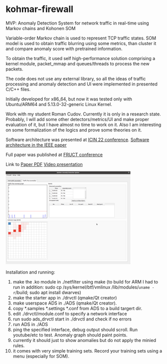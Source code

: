 # kohmar-firewall
MVP: Anomaly Detection System for network traffic in real-time using Markov chains and Kohonen SOM


Variable-order Markov chain is used to represent TCP traffic states.
SOM model is used to obtain traffic blurring using some metrics, than cluster it and compare 
anomaly score with pretrained information. 

To obtain the traffic, it used self high-performance solution comprising a kernel module, packet_mmap and queues/threads 
to process the new packets. 

The code does not use any external library, so all the ideas of traffic processing and anomaly detection and UI were implemented in presented C/C++ files.

Initially developed for x86_64, but now it was tested only with Ubuntu/ARM64 and 5.13.0-32-generic Linux Kernel.

Work with my student Roman Сudоv. 
Currently it is only in a research state. Probably, I will add some other detectors/metrics/UI and make proper evaluation of it,
but I have almost no time to work on it. Also I am interesting on some formalization of the logics and prove some theories on it.


Software architecture was presented at <a href = "https://www.icin-conference.org">ICIN 22 conference</a>.
<a href = "https://ieeexplore.ieee.org/document/9758121"> Software architecture in the IEEE paper</a>

Full paper was published at <a href = "https://www.fruct.org/sites/default/files/files/FRUCT32_Program.pdf">FRUCT conference</a>

Link to <a href="https://www.fruct.org/publications/volume-32/fruct32/files/Sta.pdf">Paper PDF</a> <a href = "https://youtu.be/8jUGZxco73o">Video presentation</a>

<img src="kohmar_screen.png" width="400" />


Installation and running: 
1. make the .ko module in ./netfilter using make 
(to build for ARM I had to run in addition: sudo cp /sys/kernel/btf/vmlinux /lib/modules/`uname -r`/build; sudo apt install dwarves)
3. make the starter app in ./drvctl (qmake/Qt creator)
4. make userspace ADS in ./ADS (qmake/Qt creator).
5. copy *.samples *.settings *.conf from ADS to a build targert dir. 
6. edit ./drvctl/module.conf to specify a network interface 
7. run sudo ads_drvctl start in ./drvctl and check if no errors
8. run ADS in ./ADS
9. ping the specified interface, debug output should scroll. Run youtube/etc to test. Anomaly graph should paint points.
10. currently it should just to show anomalies but do not apply the minied rules. 
11. it comes with very simple training sets. Record your training sets using a menu (especially for SOM). 




